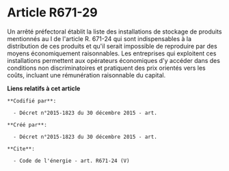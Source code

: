 # Article R671-29

Un arrêté préfectoral établit la liste des installations de stockage de produits mentionnés au I de l'article R. 671-24 qui
sont indispensables à la distribution de ces produits et qu'il serait impossible de reproduire par des moyens économiquement
raisonnables. Les entreprises qui exploitent ces installations permettent aux opérateurs économiques d'y accéder dans des
conditions non discriminatoires et pratiquent des prix orientés vers les coûts, incluant une rémunération raisonnable du
capital.

**Liens relatifs à cet article**

	**Codifié par**:

	  - Décret n°2015-1823 du 30 décembre 2015 - art.

	**Créé par**:

	  - Décret n°2015-1823 du 30 décembre 2015 - art.

	**Cite**:

	  - Code de l'énergie - art. R671-24 (V)
